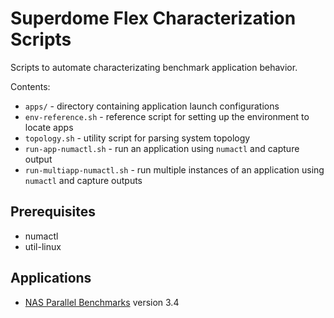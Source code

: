 Superdome Flex Characterization Scripts
=======================================

Scripts to automate characterizating benchmark application behavior.

Contents:

* `apps/` - directory containing application launch configurations
* `env-reference.sh` - reference script for setting up the environment to locate apps
* `topology.sh` - utility script for parsing system topology
* `run-app-numactl.sh` - run an application using `numactl` and capture output
* `run-multiapp-numactl.sh` - run multiple instances of an application using `numactl` and capture outputs


Prerequisites
-------------

* numactl
* util-linux


Applications
------------

* [NAS Parallel Benchmarks](https://www.nas.nasa.gov/publications/npb.html) version 3.4
